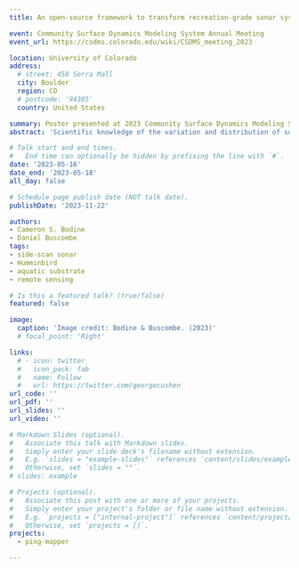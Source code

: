 ```yaml
---
title: An open-source framework to transform recreation-grade sonar systems into scientific mapping instruments [Poster Session]

event: Community Surface Dynamics Modeling System Annual Meeting
event_url: https://csdms.colorado.edu/wiki/CSDMS_meeting_2023

location: University of Colorado
address:
  # street: 450 Serra Mall
  city: Boulder
  region: CO
  # postcode: '94305'
  country: United States

summary: Poster presented at 2023 Community Surface Dynamics Modeling System Annual Meeting.
abstract: 'Scientific knowledge of the variation and distribution of substrates at large spatial extents in aquatic systems is severely lacking. This is due to existing methods which are limited in scale, require heavy and technically sophisticated survey equipment, or simply a lack of funding for surveying and mapping. Recreation-grade side scan sonar (SSS) instruments, or fishfinders, have demonstrated their unparalleled value in a lightweight and easily-to-deploy system to image benthic habitats efficiently at the landscape-level. Existing methods for generating geospatial datasets from these sonar systems require a high-level of interaction from the user and are primarily closed-source, limiting opportunities for community-driven enhancements. That is why we made PING-Mapper, an open-source software written in Python designed to generate geospatial benthic datasets from recreation-grade SSS systems. Version 1.0 of the software, released Summer 2022, will decode sonar recordings from any existing Humminbird side imaging system, optionally export plots of sonar intensities and sensor-derived bedpicks, and generate georeferenced mosaics of geometrically corrected sonar imagery. Version 2.0 of the software, scheduled for release in Summer 2023, extends the functionality of PING-Mapper by incorporating neural network models which automatically locate and mask sonar shadows, calculate independent bedpicks from both side scan channels, and segment and classify substrates. These enhancements provide the community with an end-to-end framework for surveying and mapping aquatic systems at large spatial extents reproducibly, with minimal intervention from the user.'

# Talk start and end times.
#   End time can optionally be hidden by prefixing the line with `#`.
date: '2023-05-16'
date_end: '2023-05-18'
all_day: false

# Schedule page publish date (NOT talk date).
publishDate: '2023-11-22'

authors: 
- Cameron S. Bodine
- Daniel Buscombe
tags:
- side-scan sonar
- Humminbird
- aquatic substrate
- remote sensing

# Is this a featured talk? (true/false)
featured: false

image:
  caption: 'Image credit: Bodine & Buscombe. (2023)'
  # focal_point: 'Right'

links:
  # - icon: twitter
  #   icon_pack: fab
  #   name: Follow
  #   url: https://twitter.com/georgecushen
url_code: ''
url_pdf: ''
url_slides: ''
url_video: ''

# Markdown Slides (optional).
#   Associate this talk with Markdown slides.
#   Simply enter your slide deck's filename without extension.
#   E.g. `slides = "example-slides"` references `content/slides/example-slides.md`.
#   Otherwise, set `slides = ""`.
# slides: example

# Projects (optional).
#   Associate this post with one or more of your projects.
#   Simply enter your project's folder or file name without extension.
#   E.g. `projects = ["internal-project"]` references `content/project/deep-learning/index.md`.
#   Otherwise, set `projects = []`.
projects:
  - ping-mapper

---
```


<!-- {{% callout note %}}
Click on the **Slides** button above to view the built-in slides feature.
{{% /callout %}}

Slides can be added in a few ways:

- **Create** slides using Hugo Blox Builder's [_Slides_](https://docs.hugoblox.com/reference/content-types/) feature and link using `slides` parameter in the front matter of the talk file
- **Upload** an existing slide deck to `static/` and link using `url_slides` parameter in the front matter of the talk file
- **Embed** your slides (e.g. Google Slides) or presentation video on this page using [shortcodes](https://docs.hugoblox.com/reference/markdown/).

Further event details, including [page elements](https://docs.hugoblox.com/reference/markdown/) such as image galleries, can be added to the body of this page. -->






